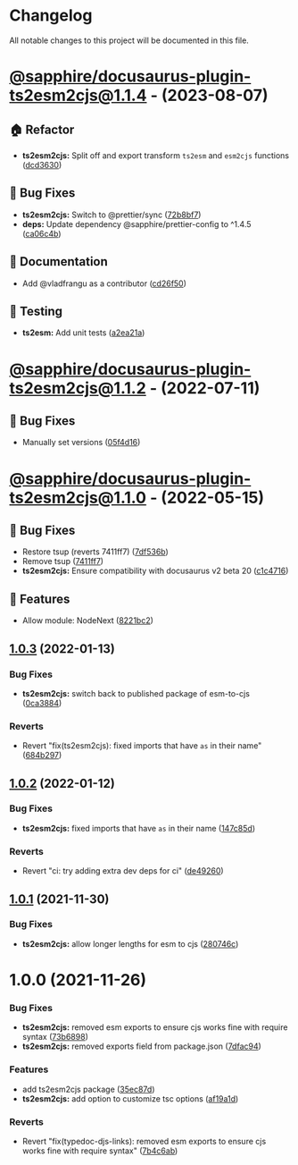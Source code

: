 # Changelog

All notable changes to this project will be documented in this file.

# [@sapphire/docusaurus-plugin-ts2esm2cjs@1.1.4](https://github.com/sapphiredev/documentation-plugins/compare/@sapphire/docusaurus-plugin-ts2esm2cjs@1.1.3...@sapphire/docusaurus-plugin-ts2esm2cjs@1.1.4) - (2023-08-07)

## 🏠 Refactor

- **ts2esm2cjs:** Split off and export transform `ts2esm` and `esm2cjs` functions ([dcd3630](https://github.com/sapphiredev/documentation-plugins/commit/dcd3630b8fe565f4df1edb4d417104cebd376eab))

## 🐛 Bug Fixes

- **ts2esm2cjs:** Switch to @prettier/sync ([72b8bf7](https://github.com/sapphiredev/documentation-plugins/commit/72b8bf7872841984b5901e04ce906352c215d769))
- **deps:** Update dependency @sapphire/prettier-config to ^1.4.5 ([ca06c4b](https://github.com/sapphiredev/documentation-plugins/commit/ca06c4b3111898fc19c154e0177b607368ce0151))

## 📝 Documentation

- Add @vladfrangu as a contributor ([cd26f50](https://github.com/sapphiredev/documentation-plugins/commit/cd26f50dffcd964a86bd0b0431615621a472dba7))

## 🧪 Testing

- **ts2esm:** Add unit tests ([a2ea21a](https://github.com/sapphiredev/documentation-plugins/commit/a2ea21ac2d94801a054aaa9f17e31b02e80bee02))

# [@sapphire/docusaurus-plugin-ts2esm2cjs@1.1.2](https://github.com/sapphiredev/documentation-plugins/compare/@sapphire/docusaurus-plugin-ts2esm2cjs@1.1.0...@sapphire/docusaurus-plugin-ts2esm2cjs@1.1.2) - (2022-07-11)

## 🐛 Bug Fixes

- Manually set versions ([05f4d16](https://github.com/sapphiredev/documentation-plugins/commit/05f4d16dcd5673a208e4ec191e659b3cbd2dc95a))

# [@sapphire/docusaurus-plugin-ts2esm2cjs@1.1.0](https://github.com/sapphiredev/documentation-plugins/compare/@sapphire/docusaurus-plugin-ts2esm2cjs@1.0.3...@sapphire/docusaurus-plugin-ts2esm2cjs@1.1.0) - (2022-05-15)

## 🐛 Bug Fixes

- Restore tsup (reverts 7411ff7) ([7df536b](https://github.com/sapphiredev/documentation-plugins/commit/7df536bd871b45d0cfa65816684bc691b4735bc0))
- Remove tsup ([7411ff7](https://github.com/sapphiredev/documentation-plugins/commit/7411ff79624eec777519a2a049c8d3f026871cac))
- **ts2esm2cjs:** Ensure compatibility with docusaurus v2 beta 20 ([c1c4716](https://github.com/sapphiredev/documentation-plugins/commit/c1c4716ac51f3ad28099dd9bf13dabe064b014bb))

## 🚀 Features

- Allow module: NodeNext ([8221bc2](https://github.com/sapphiredev/documentation-plugins/commit/8221bc2668fd1ad9c2e80c3c6a1503ae27bfc632))

## [1.0.3](https://github.com/sapphiredev/documentation-plugins/compare/@sapphire/docusaurus-plugin-ts2esm2cjs@1.0.2...@sapphire/docusaurus-plugin-ts2esm2cjs@1.0.3) (2022-01-13)

### Bug Fixes

-   **ts2esm2cjs:** switch back to published package of esm-to-cjs ([0ca3884](https://github.com/sapphiredev/documentation-plugins/commit/0ca388495cf91a7c4ab19c24bd48e0d992e0f821))

### Reverts

-   Revert "fix(ts2esm2cjs): fixed imports that have `as` in their name" ([684b297](https://github.com/sapphiredev/documentation-plugins/commit/684b2975f08df8a00ed2a6f5576770e6c7168383))

## [1.0.2](https://github.com/sapphiredev/documentation-plugins/compare/@sapphire/docusaurus-plugin-ts2esm2cjs@1.0.1...@sapphire/docusaurus-plugin-ts2esm2cjs@1.0.2) (2022-01-12)

### Bug Fixes

-   **ts2esm2cjs:** fixed imports that have `as` in their name ([147c85d](https://github.com/sapphiredev/documentation-plugins/commit/147c85db866ac0544b4bcc62aa5e54a9f3009903))

### Reverts

-   Revert "ci: try adding extra dev deps for ci" ([de49260](https://github.com/sapphiredev/documentation-plugins/commit/de49260d4d8c4be4bb27d53f13472946e4cd3700))

## [1.0.1](https://github.com/sapphiredev/documentation-plugins/compare/@sapphire/docusaurus-plugin-ts2esm2cjs@1.0.0...@sapphire/docusaurus-plugin-ts2esm2cjs@1.0.1) (2021-11-30)

### Bug Fixes

-   **ts2esm2cjs:** allow longer lengths for esm to cjs ([280746c](https://github.com/sapphiredev/documentation-plugins/commit/280746cbf7120c9baddf8deac436ea0a9ba1835e))

# 1.0.0 (2021-11-26)

### Bug Fixes

-   **ts2esm2cjs:** removed esm exports to ensure cjs works fine with require syntax ([73b6898](https://github.com/sapphiredev/documentation-plugins/commit/73b6898881374259f9a38b74fe741cf46a468e06))
-   **ts2esm2cjs:** removed exports field from package.json ([7dfac94](https://github.com/sapphiredev/documentation-plugins/commit/7dfac9464b28caa8e2d0dc03040a1b38f6b02d68))

### Features

-   add ts2esm2cjs package ([35ec87d](https://github.com/sapphiredev/documentation-plugins/commit/35ec87dd8743aecc57c344b1d2d4ae88038fcd7b))
-   **ts2esm2cjs:** add option to customize tsc options ([af19a1d](https://github.com/sapphiredev/documentation-plugins/commit/af19a1d8473b8a3723933f87f8a0c6f79e98ebc7))

### Reverts

-   Revert "fix(typedoc-djs-links): removed esm exports to ensure cjs works fine with require syntax" ([7b4c6ab](https://github.com/sapphiredev/documentation-plugins/commit/7b4c6ab434265903213d7d965b0e927912b1aba1))
